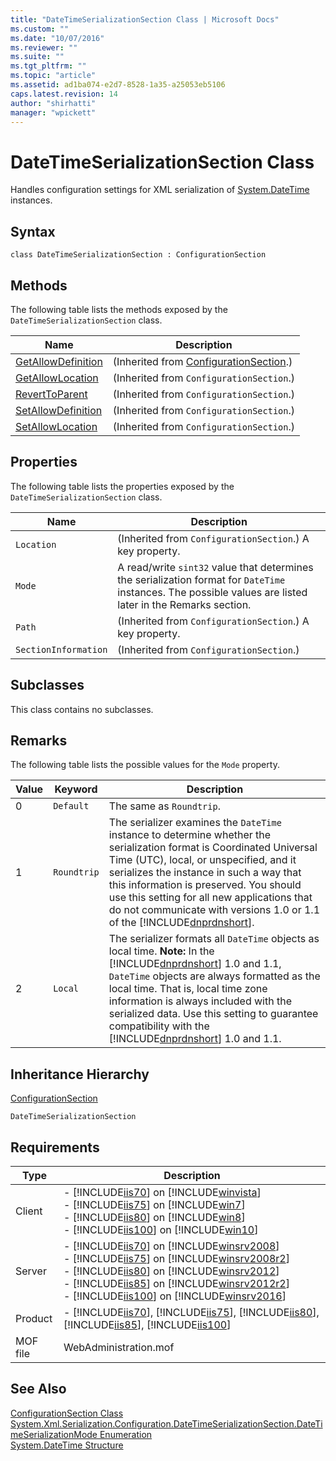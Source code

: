 ```yaml
---
title: "DateTimeSerializationSection Class | Microsoft Docs"
ms.custom: ""
ms.date: "10/07/2016"
ms.reviewer: ""
ms.suite: ""
ms.tgt_pltfrm: ""
ms.topic: "article"
ms.assetid: ad1ba074-e2d7-8528-1a35-a25053eb5106
caps.latest.revision: 14
author: "shirhatti"
manager: "wpickett"
---
```

# DateTimeSerializationSection Class
Handles configuration settings for XML serialization of [System.DateTime](http://go.microsoft.com/fwlink/?LinkId=70919) instances.  
  
## Syntax  
  
```vbs  
class DateTimeSerializationSection : ConfigurationSection  
```  
  
## Methods  
 The following table lists the methods exposed by the `DateTimeSerializationSection` class.  
  
|Name|Description|  
|----------|-----------------|  
|[GetAllowDefinition](../../reference/admin/configurationsection-getallowdefinition-method.md)|(Inherited from [ConfigurationSection](../../reference/admin/configurationsection-class1.md).)|  
|[GetAllowLocation](../../reference/admin/configurationsection-getallowlocation-method.md)|(Inherited from `ConfigurationSection`.)|  
|[RevertToParent](../../reference/admin/configurationsection-reverttoparent-method.md)|(Inherited from `ConfigurationSection`.)|  
|[SetAllowDefinition](../../reference/admin/configurationsection-setallowdefinition-method.md)|(Inherited from `ConfigurationSection`.)|  
|[SetAllowLocation](../../reference/admin/configurationsection-setallowlocation-method.md)|(Inherited from `ConfigurationSection`.)|  
  
## Properties  
 The following table lists the properties exposed by the `DateTimeSerializationSection` class.  
  
|Name|Description|  
|----------|-----------------|  
|`Location`|(Inherited from `ConfigurationSection`.) A key property.|  
|`Mode`|A read/write `sint32` value that determines the serialization format for `DateTime` instances. The possible values are listed later in the Remarks section.|  
|`Path`|(Inherited from `ConfigurationSection`.) A key property.|  
|`SectionInformation`|(Inherited from `ConfigurationSection`.)|  
  
## Subclasses  
 This class contains no subclasses.  
  
## Remarks  
 The following table lists the possible values for the `Mode` property.  
  
|Value|Keyword|Description|  
|-----------|-------------|-----------------|  
|0|`Default`|The same as `Roundtrip`.|  
|1|`Roundtrip`|The serializer examines the `DateTime` instance to determine whether the serialization format is Coordinated Universal Time (UTC), local, or unspecified, and it serializes the instance in such a way that this information is preserved. You should use this setting for all new applications that do not communicate with versions 1.0 or 1.1 of the [!INCLUDE[dnprdnshort](../../reference/admin/includes/dnprdnshort-md.md)].|  
|2|`Local`|The serializer formats all `DateTime` objects as local time. **Note:**  In the [!INCLUDE[dnprdnshort](../../reference/admin/includes/dnprdnshort-md.md)] 1.0 and 1.1, `DateTime` objects are always formatted as the local time. That is, local time zone information is always included with the serialized data. Use this setting to guarantee compatibility with the [!INCLUDE[dnprdnshort](../../reference/admin/includes/dnprdnshort-md.md)] 1.0 and 1.1.|  
  
## Inheritance Hierarchy  
 [ConfigurationSection](../../reference/admin/configurationsection-class1.md)  
  
 `DateTimeSerializationSection`  
  
## Requirements  
  
|Type|Description|  
|----------|-----------------|  
|Client|-   [!INCLUDE[iis70](../../reference/admin/includes/iis70-md.md)] on [!INCLUDE[winvista](../../reference/admin/includes/winvista-md.md)]<br />-   [!INCLUDE[iis75](../../reference/admin/includes/iis75-md.md)] on [!INCLUDE[win7](../../reference/admin/includes/win7-md.md)]<br />-   [!INCLUDE[iis80](../../reference/admin/includes/iis80-md.md)] on [!INCLUDE[win8](../../reference/admin/includes/win8-md.md)]<br />-   [!INCLUDE[iis100](../../reference/admin/includes/iis100-md.md)] on [!INCLUDE[win10](../../reference/admin/includes/win10-md.md)]|  
|Server|-   [!INCLUDE[iis70](../../reference/admin/includes/iis70-md.md)] on [!INCLUDE[winsrv2008](../../reference/admin/includes/winsrv2008-md.md)]<br />-   [!INCLUDE[iis75](../../reference/admin/includes/iis75-md.md)] on [!INCLUDE[winsrv2008r2](../../reference/admin/includes/winsrv2008r2-md.md)]<br />-   [!INCLUDE[iis80](../../reference/admin/includes/iis80-md.md)] on [!INCLUDE[winsrv2012](../../reference/admin/includes/winsrv2012-md.md)]<br />-   [!INCLUDE[iis85](../../reference/admin/includes/iis85-md.md)] on [!INCLUDE[winsrv2012r2](../../reference/admin/includes/winsrv2012r2-md.md)]<br />-   [!INCLUDE[iis100](../../reference/admin/includes/iis100-md.md)] on [!INCLUDE[winsrv2016](../../reference/admin/includes/winsrv2016-md.md)]|  
|Product|-   [!INCLUDE[iis70](../../reference/admin/includes/iis70-md.md)], [!INCLUDE[iis75](../../reference/admin/includes/iis75-md.md)], [!INCLUDE[iis80](../../reference/admin/includes/iis80-md.md)], [!INCLUDE[iis85](../../reference/admin/includes/iis85-md.md)], [!INCLUDE[iis100](../../reference/admin/includes/iis100-md.md)]|  
|MOF file|WebAdministration.mof|  
  
## See Also  
 [ConfigurationSection Class](../../reference/admin/configurationsection-class1.md)   
 [System.Xml.Serialization.Configuration.DateTimeSerializationSection.DateTimeSerializationMode Enumeration](http://go.microsoft.com/fwlink/?LinkId=70920)   
 [System.DateTime Structure](http://go.microsoft.com/fwlink/?LinkId=70919)